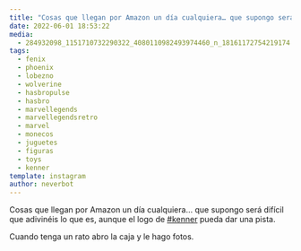 ```yaml
---
title: "Cosas que llegan por Amazon un día cualquiera… que supongo será difícil que adivinéis lo que es, aunque el logo de #kenner pueda dar una pista"
date: 2022-06-01 18:53:22
media: 
  - 284932098_1151710732290322_4080110982493974460_n_18161172754219174.jpg
tags: 
  - fenix
  - phoenix
  - lobezno
  - wolverine
  - hasbropulse
  - hasbro
  - marvellegends
  - marvellegendsretro
  - marvel
  - monecos
  - juguetes
  - figuras
  - toys
  - kenner
template: instagram
author: neverbot
---
```


Cosas que llegan por Amazon un día cualquiera… que supongo será difícil que adivinéis lo que es, aunque el logo de [#kenner](/tags/kenner) pueda dar una pista. 

Cuando tenga un rato abro la caja y le hago fotos. 


